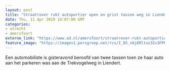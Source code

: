 ```yaml
---
layout: post
title: "Straatrover rukt autoportier open en grist tassen weg in Liendert"
date: Thu, 11 Apr 2019 14:07:00 GMT
categories: 
- utrecht 
- amersfoort 
externe_link: "https://www.ad.nl/amersfoort/straatrover-rukt-autoportier-open-en-grist-tassen-weg-in-liendert~a22fba24/"
feature_image: "https://images1.persgroep.net/rcs/I_85_x6j6Rltuz32v3FPb36hT2A/diocontent/145314756/_fitwidth/400/?appId=21791a8992982cd8da851550a453bd7f&quality=0.7"
---
```


Een automobiliste is gisteravond beroofd van twee tassen toen ze haar auto aan het parkeren was aan de Trekvogelweg in Liendert.
